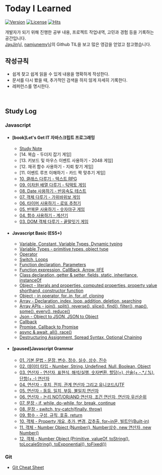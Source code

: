 # **Today I Learned**

[![Version](https://img.shields.io/badge/version-2021.8.9.-red.svg)](./CHANGELOG) [![License](https://img.shields.io/github/license/mashape/apistatus.svg)](./LICENSE) [![Hits](https://hits.seeyoufarm.com/api/count/incr/badge.svg?url=https://github.com/mansaout/TIL)](https://hits.seeyoufarm.com/)

개발자가 되기 위해 진행한 공부 내용, 프로젝트 작업내역, 고민과 경험 등을 기록하는 공간입니다.  
[JayJin](https://github.com/milooy)님, [namjunemy](https://github.com/namjunemy)님의 Github TIL을 보고 많은 영감을 얻었고 참고했습니다.

## **작성규칙**

- 쉽게 찾고 쉽게 읽을 수 있게 내용을 명확하게 작성한다.
- 문서를 다시 봤을 때, 추가적인 검색을 하지 않게 자세히 기록한다.
- 레퍼런스를 명시한다.

<br>

## **Study Log**

### **Javascript**

- #### [book]Let's Get IT 자바스크립트 프로그래밍

  - [Study Note](/Javascript/12webgames/study_note.md)
  - [14. 복습 - 두더지 잡기 게임]
  - [13. 키보드 및 마우스 이벤트 사용하기 - 2048 게임]
  - [12. 재귀 함수 사용하기 - 지뢰 찾기 게임]
  - [11. 이벤트 루프 이해하기 - 카드 짝 맞추기 게임]
  - [10. 클래스 다루기 - 텍스트 RPG](https://github.com/mansaout/text-rpg)
  - [09. 이차원 배열 다루기 - 틱택토 게임](https://github.com/mansaout/tictactoe)
  - [08. Date 사용하기 - 반응속도 테스트](https://github.com/mansaout/response-check)
  - [07. 객체 다루기 - 가위바위보 게임](https://github.com/mansaout/scissors-rock-spaper)
  - [06. 타이머 사용하기 - 로또 추첨기](https://github.com/mansaout/lotto)
  - [05. 반복문 사용하기 - 숫자야구 게임](https://github.com/mansaout/number-baseball)
  - [04. 함수 사용하기 - 계산기](https://github.com/mansaout/calculator)
  - [03. DOM 객체 다루기 - 끝말잇기 게임](https://github.com/mansaout/word-relay)

- #### Javascript Basic (ES5+)

  - [Variable, Constant, Variable Types, Dynamic typing](/Javascript/basic/02_variable.md)
  - [Variable Types - primitive types, object type](Javascript/basic/03_variable_type.md)
  - [Operator](Javascript/basic/04_operator.md)
  - [Switch, Loops](Javascript/basic/05_switch_loops.md)
  - [Function declaration, Parameters](Javascript/basic/06_function.md)
  - [Function expression, CallBack, Arrow, IIFE](Javascript/basic/07_first_class_function.md)
  - [Class declaration, getter & setter, fields, static, inheritance, instanceOf](/Javascript/basic/08_class.md)
  - [Object - literals and properties, computed properties, property value shorthand, constructor function](/Javascript/basic/09_object_1.md)
  - [Object - in operator, for..in, for..of, cloning](/Javascript/basic/10_object_2.md)
  - [Array - Declaration, index, loop, addition, deletion, searching](/Javascript/basic/11_array.md)
  - [Array APIs - join(), split(), reverse(), slice(), find(), filter(), map(), some(), every(), reduce()](/Javascript/basic/12_array_api.md)
  - [Json - Object to JSON, JSON to Object](/Javascript/basic/13_json.md)
  - [Callback](/Javascript/basic/14_callback.md)
  - [Promise, Callback to Promise](/Javascript/basic/15_promise.md)
  - [async & await, all(), race()](/Javascript/basic/16_async_await.md)
  - [Destructuring Assignment, Spread Syntax, Optional Chaining](Javascript/basic/17_es6_es11.md)

- #### [paused]Javascript Grammar

  - [01. 기본 문법 - 문장, 변수, 정수, 실수, 상수, 진수](/Javascript/grammar/01_grammar_lexical_grammar.md)
  - [02. 데이터 타입 - Number, String, Undefined, Null, Boolean, Object](/Javascript/grammar/02_grammar_data_type.md)
  - [03. 연산자 - 연산자, 표현식, 해석/실행, 숫자변환, 할당(=), 산술(+,-,\*,/,%), 단항(+,-) 연산자](/Javascript/grammar/03_grammar_operator.md)
  - [04. 연산자 - 후치, 전치, 관계 연산자 그리고 유니코드/UTF](/Javascript/grammar/04_grammar_operator.md)
  - [05. 연산자 - 동등, 일치, 부등, 불일치 연산자](/Javascript/grammar/05_grammar_operator.md)
  - [06. 연산자 - 논리 NOT/OR/AND 연산자, 조건 연산자, 연산자 우선순위](/Javascript/grammar/06_grammar_operator.md)
  - [07. 문장 - if, while, do-while, for, break, continue](/Javascript/grammar/07_grammar_statement.md)
  - [08. 문장 - switch, try-catch(finally, throw)](/Javascript/grammar/08_grammar_statement.md)
  - [09. 함수 - 구성, 규칙, 호출, return](/Javascript/grammar/09_grammar_function.md)
  - [10. 객체 - Property 개요, 추가, 변경, 값추출, for~in문, 빌트인(Built-in) ](/Javascript/grammar/10_grammar_object.md)
  - [11. 객체 - Number Object (Number(), Number상수, new 연산자, new Number()](/Javascript/grammar/11_grammar_number_object.md)
  - [12. 객체 - Number Object (Primitive, valueOf, toString(), toLocaleString(), toExponential(), toFixed())](/Javascript/grammar/12_grammar_number_object.md)

### **Git**

- [Git Cheat Sheet](https://github.com/mansaout/TIL/blob/main/Git/git_cheat_sheet.md)
